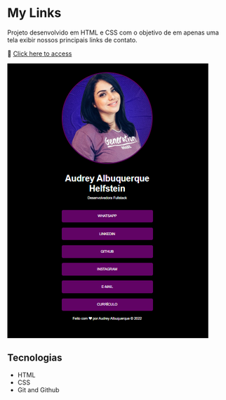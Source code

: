 # My Links

Projeto desenvolvido em HTML e CSS com o objetivo de em apenas uma tela exibir nossos principais links de contato.

🔗 [Click here to access]()

![screenshot](images/readme.png)

## Tecnologias

- HTML
- CSS
- Git and Github
